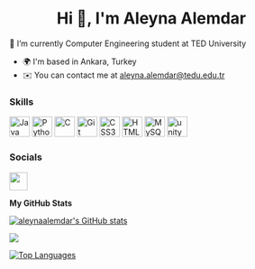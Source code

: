 
<h1 align="center">Hi 👋, I'm Aleyna Alemdar</h1>

🌱 I’m currently Computer Engineering student at TED University

* 🌍  I'm based in Ankara, Turkey
* ✉️  You can contact me at [aleyna.alemdar@tedu.edu.tr](mailto:aleyna.alemdar@tedu.edu.tr)

### Skills

<p align="left">
<a href="https://www.oracle.com/java/" target="_blank" rel="noreferrer"><img src="https://raw.githubusercontent.com/danielcranney/readme-generator/main/public/icons/skills/java-colored.svg" width="36" height="36" alt="Java" /></a>
<a href="https://www.python.org/" target="_blank" rel="noreferrer"><img src="https://raw.githubusercontent.com/danielcranney/readme-generator/main/public/icons/skills/python-colored.svg" width="36" height="36" alt="Python" /></a>
<a href="https://docs.microsoft.com/en-us/cpp/?view=msvc-170" target="_blank" rel="noreferrer"><img src="https://raw.githubusercontent.com/danielcranney/readme-generator/main/public/icons/skills/c-colored.svg" width="36" height="36" alt="C" /></a>
<a href="https://git-scm.com/" target="_blank" rel="noreferrer"><img src="https://raw.githubusercontent.com/danielcranney/readme-generator/main/public/icons/skills/git-colored.svg" width="36" height="36" alt="Git" /></a>
<a href="https://www.w3.org/TR/CSS/#css" target="_blank" rel="noreferrer"><img src="https://raw.githubusercontent.com/danielcranney/readme-generator/main/public/icons/skills/css3-colored.svg" width="36" height="36" alt="CSS3" /></a>
<a href="https://developer.mozilla.org/en-US/docs/Glossary/HTML5" target="_blank" rel="noreferrer"><img src="https://raw.githubusercontent.com/danielcranney/readme-generator/main/public/icons/skills/html5-colored.svg" width="36" height="36" alt="HTML5" /></a>
<a href="https://www.mysql.com/" target="_blank" rel="noreferrer"><img src="https://raw.githubusercontent.com/danielcranney/readme-generator/main/public/icons/skills/mysql-colored.svg" width="36" height="36" alt="MySQL" /></a>
<a href="https://unity.com/" target="_blank" rel="noreferrer"> <img src="https://www.vectorlogo.zone/logos/unity3d/unity3d-icon.svg" alt="unity" width="36" height="36"/> </a> </p>

### Socials

<p align="left"> <a /></a> <a href="https://www.linkedin.com/in/aleynaalemdar" target="_blank" rel="noreferrer"><img src="https://raw.githubusercontent.com/danielcranney/readme-generator/main/public/icons/socials/linkedin.svg" width="32" height="32" /></a></p>


<b>My GitHub Stats</b>

<a href="http://www.github.com/aleynaalemdar"><img src="https://github-readme-stats.vercel.app/api?username=aleynaalemdar&show_icons=true&hide=&count_private=true&title_color=000000&text_color=ec4899&icon_color=000000&bg_color=ffffff&hide_border=true&show_icons=true" alt="aleynaalemdar's GitHub stats" /></a>

<a href="http://www.github.com/aleynaalemdar"><img src="https://github-readme-streak-stats.herokuapp.com/?user=aleynaalemdar&stroke=ec4899&background=ffffff&ring=000000&fire=000000&currStreakNum=ec4899&currStreakLabel=000000&sideNums=ec4899&sideLabels=ec4899&dates=ec4899&hide_border=true" /></a>

<a href="https://github.com/aleynaalemdar" align="left"><img src="https://github-readme-stats.vercel.app/api/top-langs/?username=aleynaalemdar&langs_count=10&title_color=000000&text_color=ec4899&icon_color=000000&bg_color=ffffff&hide_border=true&locale=en&custom_title=Top%20%Languages" alt="Top Languages" /></a>

